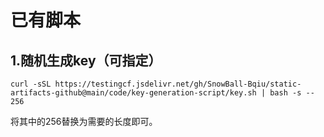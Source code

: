 # 已有脚本


## 1.随机生成key（可指定）
```
curl -sSL https://testingcf.jsdelivr.net/gh/SnowBall-Bqiu/static-artifacts-github@main/code/key-generation-script/key.sh | bash -s -- 256
```
将其中的256替换为需要的长度即可。